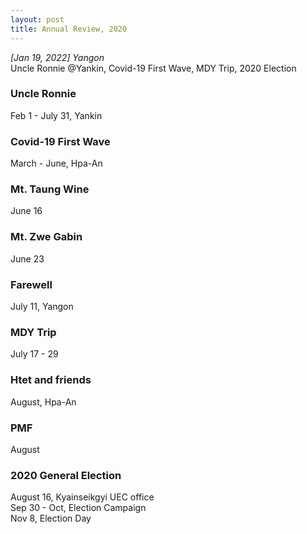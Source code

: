 ```yaml
---
layout: post
title: Annual Review, 2020
---
```


*[Jan 19, 2022] Yangon*  
Uncle Ronnie @Yankin, Covid-19 First Wave, MDY Trip, 2020 Election

### Uncle Ronnie
Feb 1 - July 31, Yankin

### Covid-19 First Wave
March - June, Hpa-An

### Mt. Taung Wine
June 16  

### Mt. Zwe Gabin
June 23  

### Farewell
July 11, Yangon

### MDY Trip
July 17 - 29  

### Htet and friends
August, Hpa-An

### PMF
August  

### 2020 General Election
August 16, Kyainseikgyi UEC office  
Sep 30 - Oct, Election Campaign  
Nov 8, Election Day  
